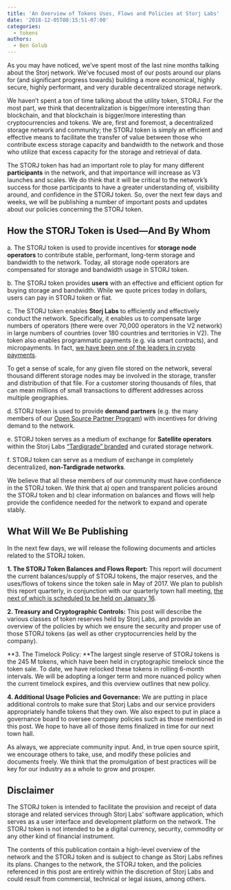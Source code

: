 ```yaml
---
title: 'An Overview of Tokens Uses, Flows and Policies at Storj Labs'
date: '2018-12-05T08:15:51-07:00'
categories:
  - tokens
authors:
  - Ben Golub
---
```

As you may have noticed, we’ve spent most of the last nine months talking about the Storj network. We’ve focused most of our posts around our plans for (and significant progress towards) building a more economical, highly secure, highly performant, and very durable decentralized storage network.

We haven’t spent a ton of time talking about the utility token, STORJ. For the most part, we think that decentralization is bigger/more interesting than blockchain, and that blockchain is bigger/more interesting than cryptocurrencies and tokens. We are, first and foremost, a decentralized storage network and community; the STORJ token is simply an efficient and effective means to facilitate the transfer of value between those who contribute excess storage capacity and bandwidth to the network and those who utilize that excess capacity for the storage and retrieval of data. 

The STORJ token has had an important role to play for many different **participants** in the network, and that importance will increase as V3 launches and scales. We do think that it will be critical to the network’s success for those participants to have a greater understanding of, visibility around, and confidence in the STORJ token. So, over the next few days and weeks, we will be publishing a number of important posts and updates about our policies concerning the STORJ token.

## How the STORJ Token is Used—And By Whom

a. The STORJ token is used to provide incentives for **storage node operators** to contribute stable, performant, long-term storage and bandwidth to the network. Today, all storage node operators are compensated for storage and bandwidth usage in STORJ token. 

b. The STORJ token provides **users** with an effective and efficient option for buying storage and bandwidth. While we quote prices today in dollars, users can pay in STORJ token or fiat. 

c. The STORJ token enables **Storj Labs** to efficiently and effectively conduct the network. Specifically, it enables us to compensate large numbers of operators (there were over 70,000 operators in the V2 network) in large numbers of countries (over 180 countries and territories in V2). The token also enables programmatic payments (e.g. via smart contracts), and micropayments. In fact, [we have been one of the leaders in crypto payments](https://www.forbes.com/sites/forbestechcouncil/2018/10/02/creating-scalability-on-ethereum/#698282cf5226). 

To get a sense of scale, for any given file stored on the network, several thousand different storage nodes may be involved in the storage, transfer and distribution of that file. For a customer storing thousands of files, that can mean millions of small transactions to different addresses across multiple geographies.

d. STORJ token is used to provide **demand partners** (e.g. the many members of our [Open Source Partner Program](https://storj.io/partners)) with incentives for driving demand to the network.

e. STORJ token serves as a medium of exchange for **Satellite operators** within the Storj Labs [“Tardigrade” branded](https://www.youtube.com/watch?v=EcZ3T3eVwsM&feature=youtu.be&t=465) and curated storage network.

f. STORJ token can serve as a medium of exchange in completely decentralized, **non-Tardigrade networks**.

We believe that all these members of our community must have confidence in the STORJ token. We think that a) open and transparent policies around the STORJ token and b) clear information on balances and flows will help provide the confidence needed for the network to expand and operate stably.

## What Will We Be Publishing

In the next few days, we will release the following documents and articles related to the STORJ token.

**1. The STORJ Token Balances and Flows Report:** This report will document the current balances/supply of STORJ tokens, the major reserves, and the uses/flows of tokens since the token sale in May of 2017. We plan to publish this report quarterly, in conjunction with our quarterly town hall meeting, [the next of which is scheduled to be held on January 16](https://zoom.us/webinar/register/WN_XEhP62m2TQSlE9_t1zhcgg).
 
**2. Treasury and Cryptographic Controls:** This post will describe the various classes of token reserves held by Storj Labs, and provide an overview of the policies by which we ensure the security and proper use of those STORJ tokens (as well as other cryptocurrencies held by the company).

**3. The Timelock Policy: **The largest single reserve of STORJ tokens is the 245 M tokens, which have been held in cryptographic timelock since the token sale. To date, we have relocked these tokens in rolling 6-month intervals. We will be adopting a longer term and more nuanced policy when the current timelock expires, and this overview outlines that new policy. 

**4. Additional Usage Policies and Governance:** We are putting in place additional controls to make sure that Storj Labs and our service providers appropriately handle tokens that they own. We also expect to put in place a governance board to oversee company policies such as those mentioned in this post. We hope to have all of those items finalized in time for our next town hall.

As always, we appreciate community input. And, in true open source spirit, we encourage others to take, use, and modify these policies and documents freely. We think that the promulgation of best practices will be key for our industry as a whole to grow and prosper. 

## Disclaimer

The STORJ token is intended to facilitate the provision and receipt of data storage and related services through Storj Labs’ software application, which serves as a user interface and development platform on the network. The STORJ token is not intended to be a digital currency, security, commodity or any other kind of financial instrument.

The contents of this publication contain a high-level overview of the network and the STORJ token and is subject to change as Storj Labs refines its plans. Changes to the network, the STORJ token, and the policies referenced in this post are entirely within the discretion of Storj Labs and could result from commercial, technical or legal issues, among others.
